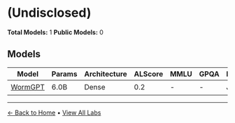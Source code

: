 # (Undisclosed)

**Total Models:** 1
**Public Models:** 0

## Models

| Model | Params | Architecture | ALScore | MMLU | GPQA | Released | Status |
|-------|--------|--------------|---------|------|------|----------|--------|
| [WormGPT](../models/undisclosed/wormgpt.md) | 6.0B | Dense | 0.2 | - | - | Jul/2023 | 🟡 |

---

[← Back to Home](../README.md) • [View All Labs](../labs/)
